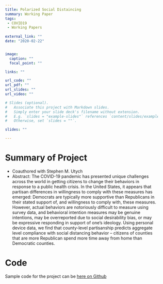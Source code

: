 ```yaml
---
title: Polarized Social Distaincing
summary: Working Paper
tags:
 - COVID19
 - Working Papers
  
external_link: ""
date: "2020-02-22"


image: 
  caption: ""
  focal_point: ""

links: ""

url_code: ""
url_pdf: ""
url_slides: ""
url_video: ""

# Slides (optional).
#   Associate this project with Markdown slides.
#   Simply enter your slide deck's filename without extension.
#   E.g. `slides = "example-slides"` references `content/slides/example-slides.md`.
#   Otherwise, set `slides = ""`.

slides: ""

---
```


# Summary of Project
- Coauthored with Stephen M. Utych
- Abstract: The COVID-19 pandemic has presented unique challenges across the world in getting citizens to change their behaviors in response to a public health crisis. In the United States, it appears that partisan differences in willingness to comply with these measures has emerged: Democrats are typically more supportive than Republicans in their stated support of, and willingness to comply with, these measures. However, actual behaviors are notoriously difficult to measure using survey data, and behavioral intention measures may be genuine intentions, may be overreported due to social desirability bias, or may be expressive responding in support of one’s ideology. Using personal device data, we find that county-level partisanship predicts aggregate level compliance with social distancing behavior – citizens of counties that are more Republican spend more time away from home than Democratic counties. 

# Code
Sample code for the project can be [here on Github](https://github.com/DamonCharlesRoberts/damonroberts/blob/master/content/project/workingpapers/index.md)


